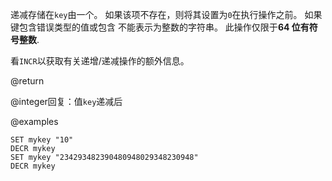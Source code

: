 递减存储在`key`由一个。
如果该项不存在，则将其设置为`0`在执行操作之前。
如果键包含错误类型的值或包含
不能表示为整数的字符串。
此操作仅限于**64 位有符号整数**.

看`INCR`以获取有关递增/递减操作的额外信息。

@return

@integer回复：值`key`递减后

@examples

```cli
SET mykey "10"
DECR mykey
SET mykey "234293482390480948029348230948"
DECR mykey
```
